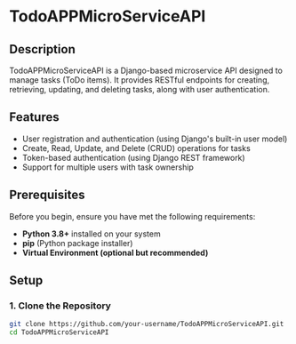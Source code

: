 # TodoAPPMicroServiceAPI

## Description

TodoAPPMicroServiceAPI is a Django-based microservice API designed to manage tasks (ToDo items). It provides RESTful endpoints for creating, retrieving, updating, and deleting tasks, along with user authentication.

## Features

- User registration and authentication (using Django's built-in user model)
- Create, Read, Update, and Delete (CRUD) operations for tasks
- Token-based authentication (using Django REST framework)
- Support for multiple users with task ownership

## Prerequisites

Before you begin, ensure you have met the following requirements:

- **Python 3.8+** installed on your system
- **pip** (Python package installer)
- **Virtual Environment (optional but recommended)**

## Setup

### 1. Clone the Repository

```bash
git clone https://github.com/your-username/TodoAPPMicroServiceAPI.git
cd TodoAPPMicroServiceAPI
